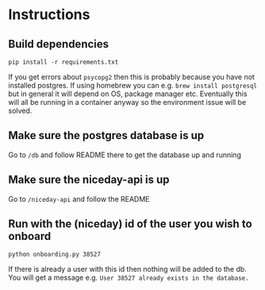 # Instructions

## Build dependencies
`pip install -r requirements.txt`

If you get errors about `psycopg2` then this is probably because you have not installed postgres. If using homebrew you can e.g. `brew install postgresql` but in general it will depend on OS, package manager etc. Eventually this will all be running in a container anyway so the environment issue will be solved.

## Make sure the postgres database is up
Go to `/db` and follow README there to get the database up and running

## Make sure the niceday-api is up
Go to `/niceday-api` and follow the README

## Run with the (niceday) id of the user you wish to onboard
`python onboarding.py 38527`

If there is already a user with this id then nothing will be added to the db.
You will get a message e.g.
`User 38527 already exists in the database.`
